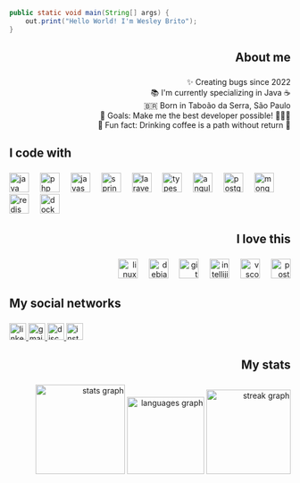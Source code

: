 ```java
public static void main(String[] args) {
    out.print("Hello World! I'm Wesley Brito");
}
```
###
<h2 align="right">About me</h2>

###
<p align="right">✨ Creating bugs since 2022<br>📚 I'm currently specializing in Java ☕<br>🇧🇷 Born in Taboão da Serra, São Paulo <br>🎯 Goals: Make me the best developer possible! 👨🏼‍💻  <br>🎲 Fun fact: Drinking coffee is a path without return 💍</p>

###
<h2 align="left">I code with</h2>

###
<div align="left">
  <img src="https://cdn.jsdelivr.net/gh/devicons/devicon/icons/java/java-original.svg" height="35" alt="java logo"  />
  <img width="12" />
  <img src="https://cdn.jsdelivr.net/gh/devicons/devicon/icons/php/php-original.svg" height="35" alt="php logo"  />
  <img width="12" />
  <img src="https://cdn.jsdelivr.net/gh/devicons/devicon/icons/javascript/javascript-plain.svg" height="35" alt="javascript logo"  />
  <img width="12" />
  <img src="https://cdn.jsdelivr.net/gh/devicons/devicon/icons/spring/spring-original.svg" height="35" alt="spring logo"  />
  <img width="12" />
  <img src="https://cdn.jsdelivr.net/gh/devicons/devicon/icons/laravel/laravel-original.svg" height="35" alt="laravel logo"  />
  <img width="12" />
  <img src="https://cdn.jsdelivr.net/gh/devicons/devicon/icons/typescript/typescript-plain.svg" height="35" alt="typescript logo"  />
  <img width="12" />
  <img src="https://cdn.jsdelivr.net/gh/devicons/devicon/icons/angularjs/angularjs-plain.svg" height="35" alt="angularjs logo"  />
  <img width="12" />
  <img src="https://cdn.jsdelivr.net/gh/devicons/devicon/icons/postgresql/postgresql-plain.svg" height="35" alt="postgresql logo"  />
  <img width="12" />
  <img src="https://cdn.jsdelivr.net/gh/devicons/devicon/icons/mongodb/mongodb-plain-wordmark.svg" height="35" alt="mongodb logo"  />
  <img width="12" />
  <img src="https://cdn.jsdelivr.net/gh/devicons/devicon/icons/redis/redis-original.svg" height="35" alt="redis logo"  />
  <img width="12" />
  <img src="https://cdn.simpleicons.org/docker/2496ED" height="35" alt="docker logo"  />
</div>

###
<h2 align="right">I love this</h2>

###
<div align="right">
  <img src="https://skillicons.dev/icons?i=linux" height="35" alt="linux logo"  />
  <img width="12" />
  <img src="https://cdn.simpleicons.org/debian/A81D33" height="35" alt="debian logo"  />
  <img width="12" />
  <img src="https://skillicons.dev/icons?i=git" height="35" alt="git logo"  />
  <img width="12" />
  <img src="https://skillicons.dev/icons?i=idea" height="35" alt="intellijidea logo"  />
  <img width="12" />
  <img src="https://skillicons.dev/icons?i=vscode" height="35" alt="vscode logo"  />
  <img width="12" />
  <img src="https://skillicons.dev/icons?i=postman" height="35" alt="postman logo"  />
</div>

###
<h2 align="left">My social networks</h2>

###
<div align="left">
  <a href="https://www.linkedin.com/in/wesleybritovlk" target="_blank">
    <img src="https://img.shields.io/static/v1?message=LinkedIn&logo=linkedin&label=&color=0077B5&logoColor=white&labelColor=&style=flat" height="30" alt="linkedin logo"  />
  </a>
  <a href="mailto:wesleymuniz20@gmail.com" target="_blank">
    <img src="https://img.shields.io/static/v1?message=Gmail&logo=gmail&label=&color=D14836&logoColor=white&labelColor=&style=flat" height="30" alt="gmail logo"  />
  </a>
  <a href="https://discord.com/users/292441178937491456" target="_blank">
    <img src="https://img.shields.io/static/v1?message=Discord&logo=discord&label=&color=7289DA&logoColor=white&labelColor=&style=flat" height="30" alt="discord logo"  />
  </a>
  <a href="https://www.instagram.com/wesleybritovlk" target="_blank">
    <img src="https://img.shields.io/static/v1?message=Instagram&logo=instagram&label=&color=E4405F&logoColor=white&labelColor=&style=flat" height="30" alt="instagram logo"  />
  </a>
</div>

###
<h2 align="right">My stats</h2>

###
<div align="right">
  <img src="https://github-readme-stats.vercel.app/api?username=wesleybritovlk&hide_title=false&hide_rank=false&show_icons=true&include_all_commits=true&count_private=true&disable_animations=false&theme=github_dark&locale=en&hide_border=true&order=1" height="160" alt="stats graph"  />
  <img src="https://github-readme-stats.vercel.app/api/top-langs?username=wesleybritovlk&locale=en&hide_title=false&layout=compact&card_width=320&langs_count=5&theme=github_dark&hide_border=true&order=2" height="138" alt="languages graph"  />
  <img src="https://streak-stats.demolab.com?user=wesleybritovlk&locale=en&mode=daily&theme=github_dark&hide_border=true&border_radius=0&order=3" height="151" alt="streak graph"  />
</div>

###
